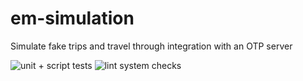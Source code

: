 # em-simulation
Simulate fake trips and travel through integration with an OTP server

![unit + script tests](https://github.com/e-mission/em-simulation/workflows/unit%20+%20script%20tests/badge.svg)
![lint system checks](https://github.com/e-mission/em-simulation/workflows/lint%20system%20checks/badge.svg)

